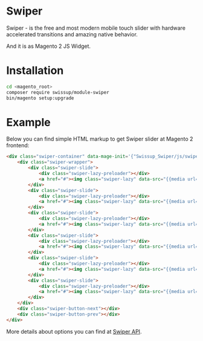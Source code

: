 # Swiper

Swiper - is the free and most modern mobile touch slider with hardware accelerated transitions and amazing native behavior.

And it is as Magento 2 JS Widget.

# Installation

```bash
cd <magento_root>
composer require swissup/module-swiper
bin/magento setup:upgrade
```

# Example

Below you can find simple HTML markup to get Swiper slider at Magento 2 frontend:

```html
<div class="swiper-container" data-mage-init='{"Swissup_Swiper/js/swiper" : {"lazy": true, "slidesPerView": 6, "freeMode": true, "loop": true, "autoplay": {"delay": 2500, "disableOnInteraction": false}, "navigation": {"nextEl": ".swiper-button-next", "prevEl": ".swiper-button-prev"}, "breakpoints": {"768": {"slidesPerView": 4}, "600": {"slidesPerView": 3}, "480": {"slidesPerView": 2}}}}'>
    <div class="swiper-wrapper">
        <div class="swiper-slide">
            <div class="swiper-lazy-preloader"></div>
            <a href="#"><img class="swiper-lazy" data-src="{{media url=&quot;wysiwyg/brands/ancestry.png&quot;}}" alt="" width="200" height="78"/></a>
        </div>
        <div class="swiper-slide">
            <div class="swiper-lazy-preloader"></div>
            <a href="#"><img class="swiper-lazy" data-src="{{media url=&quot;wysiwyg/brands/expedia.png&quot;}}" alt="" width="200" height="78"/></a>
        </div>
        <div class="swiper-slide">
            <div class="swiper-lazy-preloader"></div>
            <a href="#"><img class="swiper-lazy" data-src="{{media url=&quot;wysiwyg/brands/skyscnr.png&quot;}}" alt="" width="200" height="78"/></a>
        </div>
        <div class="swiper-slide">
            <div class="swiper-lazy-preloader"></div>
            <a href="#"><img class="swiper-lazy" data-src="{{media url=&quot;wysiwyg/brands/twtr.png&quot;}}" alt="" width="200" height="78"/></a>
        </div>
        <div class="swiper-slide">
            <div class="swiper-lazy-preloader"></div>
            <a href="#"><img class="swiper-lazy" data-src="{{media url=&quot;wysiwyg/brands/uber.png&quot;}}" alt="" width="200" height="78"/></a>
        </div>
        <div class="swiper-slide">
            <div class="swiper-lazy-preloader"></div>
            <a href="#"><img class="swiper-lazy" data-src="{{media url=&quot;wysiwyg/brands/viber.png&quot;}}" alt="" width="200" height="78"/></a>
        </div>
    </div>
    <div class="swiper-button-next"></div>
    <div class="swiper-button-prev"></div>
</div>
```

More details about options you can find at [Swiper API](https://swiperjs.com/api/).
